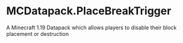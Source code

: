 # MCDatapack.PlaceBreakTrigger
A Minecraft 1.19 Datapack which allows players to disable their block placement or destruction
